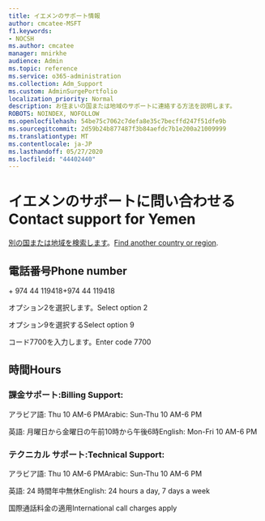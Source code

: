 ```yaml
---
title: イエメンのサポート情報
author: cmcatee-MSFT
f1.keywords:
- NOCSH
ms.author: cmcatee
manager: mnirkhe
audience: Admin
ms.topic: reference
ms.service: o365-administration
ms.collection: Adm_Support
ms.custom: AdminSurgePortfolio
localization_priority: Normal
description: お住まいの国または地域のサポートに連絡する方法を説明します。
ROBOTS: NOINDEX, NOFOLLOW
ms.openlocfilehash: 54be75c7062c7defa8e35c7becffd247f51dfe9b
ms.sourcegitcommit: 2d59b24b877487f3b84aefdc7b1e200a21009999
ms.translationtype: MT
ms.contentlocale: ja-JP
ms.lasthandoff: 05/27/2020
ms.locfileid: "44402440"
---
```

# <a name="contact-support-for-yemen"></a><span data-ttu-id="aa7c1-103">イエメンのサポートに問い合わせる</span><span class="sxs-lookup"><span data-stu-id="aa7c1-103">Contact support for Yemen</span></span>

<span data-ttu-id="aa7c1-104">[別の国または地域を検索します](../contact-support-for-business-products.md)。</span><span class="sxs-lookup"><span data-stu-id="aa7c1-104">[Find another country or region](../contact-support-for-business-products.md).</span></span>

## <a name="phone-number"></a><span data-ttu-id="aa7c1-105">電話番号</span><span class="sxs-lookup"><span data-stu-id="aa7c1-105">Phone number</span></span>
<span data-ttu-id="aa7c1-106">+ 974 44 119418</span><span class="sxs-lookup"><span data-stu-id="aa7c1-106">+974 44 119418</span></span>

<span data-ttu-id="aa7c1-107">オプション2を選択します。</span><span class="sxs-lookup"><span data-stu-id="aa7c1-107">Select option 2</span></span>

<span data-ttu-id="aa7c1-108">オプション9を選択する</span><span class="sxs-lookup"><span data-stu-id="aa7c1-108">Select option 9</span></span>

<span data-ttu-id="aa7c1-109">コード7700を入力します。</span><span class="sxs-lookup"><span data-stu-id="aa7c1-109">Enter code 7700</span></span>

## <a name="hours"></a><span data-ttu-id="aa7c1-110">時間</span><span class="sxs-lookup"><span data-stu-id="aa7c1-110">Hours</span></span>
### <a name="billing-support"></a><span data-ttu-id="aa7c1-111">課金サポート:</span><span class="sxs-lookup"><span data-stu-id="aa7c1-111">Billing Support:</span></span>

<span data-ttu-id="aa7c1-112">アラビア語: Thu 10 AM-6 PM</span><span class="sxs-lookup"><span data-stu-id="aa7c1-112">Arabic: Sun-Thu 10 AM-6 PM</span></span>

<span data-ttu-id="aa7c1-113">英語: 月曜日から金曜日の午前10時から午後6時</span><span class="sxs-lookup"><span data-stu-id="aa7c1-113">English: Mon-Fri 10 AM-6 PM</span></span>

### <a name="technical-support"></a><span data-ttu-id="aa7c1-114">テクニカル サポート:</span><span class="sxs-lookup"><span data-stu-id="aa7c1-114">Technical Support:</span></span>

<span data-ttu-id="aa7c1-115">アラビア語: Thu 10 AM-6 PM</span><span class="sxs-lookup"><span data-stu-id="aa7c1-115">Arabic: Sun-Thu 10 AM-6 PM</span></span>

<span data-ttu-id="aa7c1-116">英語: 24 時間年中無休</span><span class="sxs-lookup"><span data-stu-id="aa7c1-116">English: 24 hours a day, 7 days a week</span></span>

<span data-ttu-id="aa7c1-117">国際通話料金の適用</span><span class="sxs-lookup"><span data-stu-id="aa7c1-117">International call charges apply</span></span>

